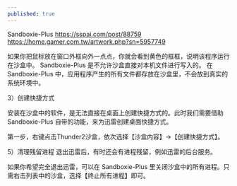 ```yaml
---
published: true
---
```

Sandboxie-Plus
  https://sspai.com/post/88759
  https://home.gamer.com.tw/artwork.php?sn=5957749
  
如果你把鼠标放在窗口外框向外一点点，你就会看到黄色的框框，说明该程序运行在沙盒中。
Sandboxie-Plus 是不允许沙盒直接对本机文件进行写入的。
在 Sandboxie-Plus 中，应用程序产生的所有文件都存放在沙盒里，不会放到真实的系统环境中。

3）创建快捷方式

安装在沙盒中的软件，是无法直接在桌面上创建快捷方式的。此时我们需要借助 Sandboxie-Plus 自带的功能，来为迅雷创建桌面快捷方式。

第一步，右键点击Thunder2沙盒，依次选择【沙盒内容】→【创建快捷方式】。

5）清理残留进程
退出迅雷后，有时还会有进程残留，例如迅雷的后台服务。

如果你希望完全退出迅雷，可以在 Sandboxie-Plus 里关闭沙盒中的所有进程。只需右击列表中的沙盒，选择【终止所有进程】即可。